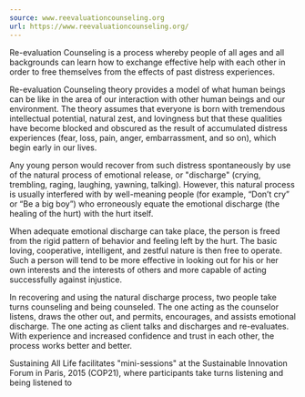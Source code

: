 ```yaml
---
source: www.reevaluationcounseling.org
url: https://www.reevaluationcounseling.org/
---
```


Re-evaluation Counseling is a process whereby people of all ages and all backgrounds can learn how to exchange effective help with each other in order to free themselves from the effects of past distress experiences.



Re-evaluation Counseling theory provides a model of what human beings can be like in the area of our interaction with other human beings and our environment. The theory assumes that everyone is born with tremendous intellectual potential, natural zest, and lovingness but that these qualities have become blocked and obscured as the result of accumulated distress experiences (fear, loss, pain, anger, embarrassment, and so on), which begin early in our lives.



Any young person would recover from such distress spontaneously by use of the natural process of emotional release, or "discharge" (crying, trembling, raging, laughing, yawning, talking). However, this natural process is usually interfered with by well-meaning people (for example, “Don’t cry” or “Be a big boy”) who erroneously equate the emotional discharge (the healing of the hurt) with the hurt itself.



When adequate emotional discharge can take place, the person is freed from the rigid pattern of behavior and feeling left by the hurt. The basic loving, cooperative, intelligent, and zestful nature is then free to operate. Such a person will tend to be more effective in looking out for his or her own interests and the interests of others and more capable of acting successfully against injustice.



In recovering and using the natural discharge process, two people take turns counseling and being counseled. The one acting as the counselor listens, draws the other out, and permits, encourages, and assists emotional discharge. The one acting as client talks and discharges and re-evaluates. With experience and increased confidence and trust in each other, the process works better and better.

Sustaining All Life facilitates "mini-sessions" at the Sustainable Innovation Forum in Paris, 2015 (COP21), where participants take turns listening and being listened to
